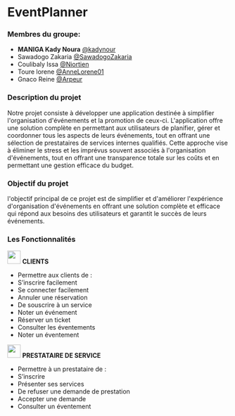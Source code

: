 # EventPlanner
### Membres du groupe:
* **MANIGA Kady Noura**   [@kadynour](https://github.com/kadynour)  
* Sawadogo Zakaria    [@SawadogoZakaria](https://github.com/SawadogoZakaria)  
* Coulibaly Issa       [@Niortien](https://github.com/Niortien)  
* Toure lorene         [@AnneLorene01](https://github.com/AnneLorene01)  
* Gnaco Reine        [@Arpeur](https://github.com/Arpeur)

### Description du projet

Notre projet consiste à développer une application destinée à simplifier l'organisation d'événements
et la promotion de ceux-ci. L'application offre une solution complète en permettant aux utilisateurs 
de planifier, gérer et coordonner tous les aspects de leurs événements, tout en offrant une sélection
de prestataires de services internes qualifiés. Cette approche vise à éliminer le stress et les imprévus 
souvent associés à l'organisation d'événements, tout en offrant une transparence totale sur les coûts 
et en permettant une gestion efficace du budget.

### Objectif du projet

l'objectif principal de ce projet est de simplifier et d'améliorer l'expérience d'organisation 
d'événements en offrant une solution complète et efficace qui répond aux besoins des utilisateurs
et garantit le succès de leurs événements.


### Les Fonctionnalités

<img src="https://cdn-icons-png.flaticon.com/512/6009/6009864.png" height=30 width=30> **CLIENTS**
-	Permettre aux clients de :
-	S’inscrire facilement 
-	 Se connecter facilement 
-	Annuler une réservation
-	De souscrire à un service
-	Noter un événement
-	Réserver un ticket
-	Consulter les éventements
-	Noter un éventement

<img src="https://www.clipartmax.com/png/middle/139-1396028_service-service-delivery-icon.png" height=30 width=30> **PRESTATAIRE DE SERVICE**
-	Permettre à un prestataire de :
-	S’inscrire
-	Présenter ses services 
-	 De refuser une demande de prestation
-	Accepter une demande
-	Consulter un éventement
